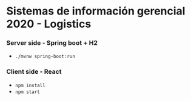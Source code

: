 # Sistemas de información gerencial 2020 - Logistics



### Server side - Spring boot + H2
 - `./mvnw spring-boot:run`

### Client side - React
 - `npm install`
 - `npm start`
